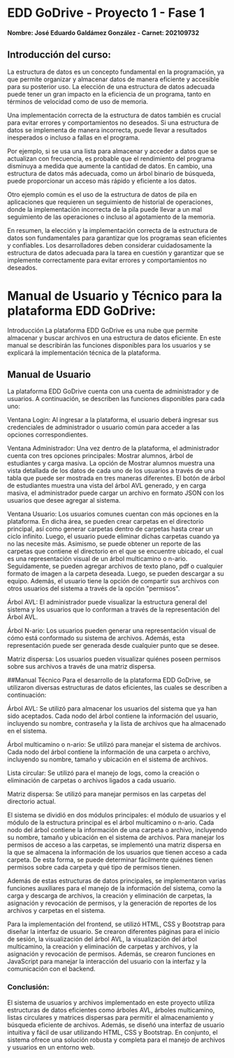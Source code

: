# EDD GoDrive - Proyecto 1 - Fase 1

#### Nombre: José Eduardo Galdámez González  -  Carnet: 202109732

## Introducción del curso:

La estructura de datos es un concepto fundamental en la programación, ya que permite organizar y almacenar datos de manera eficiente y accesible para su posterior uso. La elección de una estructura de datos adecuada puede tener un gran impacto en la eficiencia de un programa, tanto en términos de velocidad como de uso de memoria.

Una implementación correcta de la estructura de datos también es crucial para evitar errores y comportamientos no deseados. Si una estructura de datos se implementa de manera incorrecta, puede llevar a resultados inesperados o incluso a fallas en el programa.

Por ejemplo, si se usa una lista para almacenar y acceder a datos que se actualizan con frecuencia, es probable que el rendimiento del programa disminuya a medida que aumente la cantidad de datos. En cambio, una estructura de datos más adecuada, como un árbol binario de búsqueda, puede proporcionar un acceso más rápido y eficiente a los datos.

Otro ejemplo común es el uso de la estructura de datos de pila en aplicaciones que requieren un seguimiento de historial de operaciones, donde la implementación incorrecta de la pila puede llevar a un mal seguimiento de las operaciones o incluso al agotamiento de la memoria.

En resumen, la elección y la implementación correcta de la estructura de datos son fundamentales para garantizar que los programas sean eficientes y confiables. Los desarrolladores deben considerar cuidadosamente la estructura de datos adecuada para la tarea en cuestión y garantizar que se implemente correctamente para evitar errores y comportamientos no deseados.
# Manual de Usuario y Técnico para la plataforma EDD GoDrive:
Introducción
La plataforma EDD GoDrive es una nube que permite almacenar y buscar archivos en una estructura de datos eficiente. En este manual se describirán las funciones disponibles para los usuarios y se explicará la implementación técnica de la plataforma.

## Manual de Usuario
La plataforma EDD GoDrive cuenta con una cuenta de administrador y de usuarios. A continuación, se describen las funciones disponibles para cada uno:

Ventana Login: Al ingresar a la plataforma, el usuario deberá ingresar sus credenciales de administrador o usuario común para acceder a las opciones correspondientes.

Ventana Administrador: Una vez dentro de la plataforma, el administrador cuenta con tres opciones principales: Mostrar alumnos, árbol de estudiantes y carga masiva. La opción de Mostrar alumnos muestra una vista detallada de los datos de cada uno de los usuarios a través de una tabla que puede ser mostrada en tres maneras diferentes. El botón de árbol de estudiantes muestra una vista del árbol AVL generado, y en carga masiva, el administrador puede cargar un archivo en formato JSON con los usuarios que desee agregar al sistema.

Ventana Usuario: Los usuarios comunes cuentan con más opciones en la plataforma. En dicha área, se pueden crear carpetas en el directorio principal, así como generar carpetas dentro de carpetas hasta crear un ciclo infinito. Luego, el usuario puede eliminar dichas carpetas cuando ya no las necesite más. Asimismo, se puede obtener un reporte de las carpetas que contiene el directorio en el que se encuentre ubicado, el cual es una representación visual de un árbol multicamino o n-ario. Seguidamente, se pueden agregar archivos de texto plano, pdf o cualquier formato de imagen a la carpeta deseada. Luego, se pueden descargar a su equipo. Además, el usuario tiene la opción de compartir sus archivos con otros usuarios del sistema a través de la opción "permisos".

Árbol AVL: El administrador puede visualizar la estructura general del sistema y los usuarios que lo conforman a través de la representación del Árbol AVL.

Árbol N-ario: Los usuarios pueden generar una representación visual de cómo está conformado su sistema de archivos. Además, esta representación puede ser generada desde cualquier punto que se desee.

Matriz dispersa: Los usuarios pueden visualizar quiénes poseen permisos sobre sus archivos a través de una matriz dispersa.

##Manual Técnico
Para el desarrollo de la plataforma EDD GoDrive, se utilizaron diversas estructuras de datos eficientes, las cuales se describen a continuación:

Árbol AVL: Se utilizó para almacenar los usuarios del sistema que ya han sido aceptados. Cada nodo del árbol contiene la información del usuario, incluyendo su nombre, contraseña y la lista de archivos que ha almacenado en el sistema.

Árbol multicamino o n-ario: Se utilizó para manejar el sistema de archivos. Cada nodo del árbol contiene la información de una carpeta o archivo, incluyendo su nombre, tamaño y ubicación en el sistema de archivos.

Lista circular: Se utilizó para el manejo de logs, como la creación o eliminación de carpetas o archivos ligados a cada usuario.

Matriz dispersa: Se utilizó para manejar permisos en las carpetas del directorio actual.

El sistema se dividió en dos módulos principales: el módulo de usuarios y el módulo de la estructura principal es el árbol multicamino o n-ario. Cada nodo del árbol contiene la información de una carpeta o archivo, incluyendo su nombre, tamaño y ubicación en el sistema de archivos. Para manejar los permisos de acceso a las carpetas, se implementó una matriz dispersa en la que se almacena la información de los usuarios que tienen acceso a cada carpeta. De esta forma, se puede determinar fácilmente quiénes tienen permisos sobre cada carpeta y qué tipo de permisos tienen.

Además de estas estructuras de datos principales, se implementaron varias funciones auxiliares para el manejo de la información del sistema, como la carga y descarga de archivos, la creación y eliminación de carpetas, la asignación y revocación de permisos, y la generación de reportes de los archivos y carpetas en el sistema.

Para la implementación del frontend, se utilizó HTML, CSS y Bootstrap para diseñar la interfaz de usuario. Se crearon diferentes páginas para el inicio de sesión, la visualización del árbol AVL, la visualización del árbol multicamino, la creación y eliminación de carpetas y archivos, y la asignación y revocación de permisos. Además, se crearon funciones en JavaScript para manejar la interacción del usuario con la interfaz y la comunicación con el backend.

### Conclusión:
El sistema de usuarios y archivos implementado en este proyecto utiliza estructuras de datos eficientes como árboles AVL, árboles multicamino, listas circulares y matrices dispersas para permitir el almacenamiento y búsqueda eficiente de archivos. Además, se diseñó una interfaz de usuario intuitiva y fácil de usar utilizando HTML, CSS y Bootstrap. En conjunto, el sistema ofrece una solución robusta y completa para el manejo de archivos y usuarios en un entorno web.